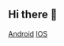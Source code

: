 ## Hi there 👋

[Android]( https://play.google.com/store/apps/details?id=tech.azart.shuffle)
[IOS](https://testflight.apple.com/join/JkzcAbhL)
